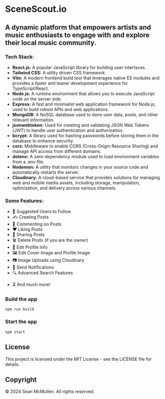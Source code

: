 # SceneScout.io

## A dynamic platform that empowers artists and music enthusiasts to engage with and explore their local music community.


<!-- ![Demo App](https://i.ibb.co/f8y9vGS/Group-82.png) -->

### Tech Stack:

-   **React.js:** A popular JavaScript library for building user interfaces.
-   **Tailwind CSS:** A utility driven CSS framework.
-   **Vite:** A modern frontend build tool that leverages native ES modules and provides a faster and leaner development experience for TypeScript/React.
-   **Node.js:** A runtime environment that allows you to execute JavaScript code on the server side.
-   **Express:** A fast and minimalist web application framework for Node.js, used to build robust APIs and web applications.
-   **MongoDB:** A NoSQL database used to store user data, posts, and other relevant information.
-   **jsonwebtoken:** Used for creating and validating JSON Web Tokens (JWT) to handle user authentication and authorization.
-   **bcrypt:** A library used for hashing passwords before storing them in the database to enhance security.
-   **cors:** Middleware to enable CORS (Cross-Origin Resource Sharing) and manage API access from different domains.
-   **dotenv:** A zero-dependency module used to load environment variables from a .env file.
-   **Nodemon:** A utility that monitors changes in your source code and automatically restarts the server.
-   **Cloudinary:** A cloud-based service that provides solutions for managing web and mobile media assets, including storage, manipulation, optimization, and delivery across various channels.

### Some Features:

-   👥 Suggested Users to Follow
-   ✍️ Creating Posts
-   💬 Commenting on Posts
-   ❤️ Liking Posts
-   🔗 Sharing Posts
-   🗑️ Delete Posts (if you are the owner)
-   📝 Edit Profile Info
-   🖼️ Edit Cover Image and Profile Image
-   📷 Image Uploads using Cloudinary
-   🔔 Send Notifications
-   🔍 Advanced Search Features
<!-- -   📣 Classifieds Section -->
-   ⏳ And much more!


### Build the app

```shell
npm run build
```

### Start the app

```shell
npm start
```

## License

This project is licensed under the MIT License - see the LICENSE file for details.

## Copyright

© 2024 Sean McMullen. All rights reserved.
